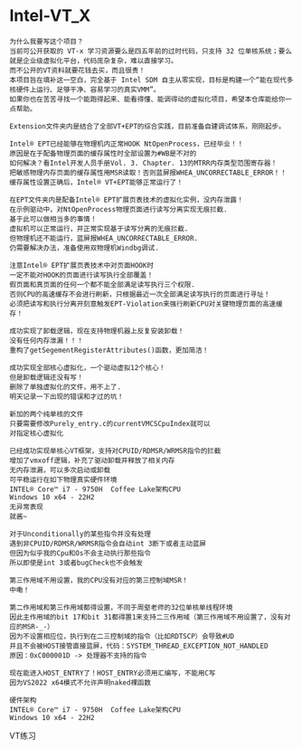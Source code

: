 # Intel-VT_X

    为什么我要写这个项目？
    当前可公开获取的 VT-x 学习资源要么是四五年前的过时代码，只支持 32 位单核系统；要么就是企业级虚拟化平台，代码庞杂复杂，难以直接学习。
    而不公开的VT资料就要花钱去买，而且很贵！
    本项目旨在填补这一空白，完全基于 Intel SDM 自主从零实现，目标是构建一个“能在现代多核硬件上运行、足够干净、容易学习的真实VMM”。
    如果你也在苦苦寻找一个能跑得起来、能看得懂、能调得动的虚拟化项目，希望本仓库能给你一点帮助。

    Extension文件夹内是结合了全部VT+EPT的综合实践，目前准备自建调试体系，刚刚起步。
    
    Intel® EPT已经能够在物理机内正常HOOK NtOpenProcess，已经毕业！！
    原因是在于配备物理页面的缓存属性时全部设置为#WB是不对的
    如何解决？看Intel开发人员手册Vol. 3. Chapter. 13的MTRR内存类型范围寄存器！
    把敏感物理内存页面的缓存属性用MSR读取！否则蓝屏报WHEA_UNCORRECTABLE_ERROR！！
    缓存属性设置正确后，Intel® VT+EPT能够正常运行了！

    在EPT文件夹内是配备Intel® EPT扩展页表技术的虚拟化实例，没内存泄露！
    在示例驱动中，对NtOpenProcess物理页面进行读写分离实现无痕拦截.
    基于此可以做相当多的事情！
    虚拟机可以正常运行，并正常实现基于读写分离的无痕拦截.
    但物理机还不能运行，蓝屏报WHEA_UNCORRECTABLE_ERROR.
    仍需要解决办法，准备使用双物理机Windbg调试.

    注意Intel® EPT扩展页表技术中对页面HOOK时
    一定不能对HOOK的页面进行读写执行全部覆盖！
    假页面和真页面的任何一个都不能全部满足读写执行三个权限.
    否则CPU的高速缓存不会进行刷新，只根据最近一次全部满足读写执行的页面进行寻址！
    必须把读写和执行分离开刻意触发EPT-Violation来强行刷新CPU对关键物理页面的高速缓存！

    成功实现了卸载逻辑，现在支持物理机器上反复安装卸载！
    没有任何内存泄漏！！！
    重构了getSegementRegisterAttributes()函数，更加简洁！
    
    成功实现全部核心虚拟化，一个驱动虚拟12个核心！
    但是卸载逻辑还没有写！
    删除了单独虚拟化的文件，用不上了.
    明天记录一下出现的错误和才过的坑！

    新加的两个纯单核的文件
    只要需要修改Purely_entry.c的currentVMCSCpuIndex就可以
    对指定核心虚拟化
    
    已经成功实现单核心VT框架，支持对CPUID/RDMSR/WRMSR指令的拦截
    增加了vmxoff逻辑，补充了驱动卸载并释放了相关内存
    无内存泄漏，可以多次启动或卸载
    可平稳运行在如下物理真实硬件环境
    INTEL® Core™ i7 - 9750H  Coffee Lake架构CPU
    Windows 10 x64 - 22H2
    无异常表现
    就酱~
    
    对于Unconditionally的某些指令并没有处理
    遇到非CPUID/RDMSR/WRMSR指令会自动int 3断下或者主动蓝屏
    但因为似乎我的Cpu和Os不会主动执行那些指令
    所以即使是int 3或者bugCheck也不会触发
    
    第三作用域不用设置，我的CPU没有对应的第三控制域MSR！
    中嘞！

    第二作用域和第三作用域都得设置，不同于周壑老师的32位单核单线程环境
    因此主作用域的bit 17和bit 31都得置1来支持二三作用域（第三作用域不用设置了，没有对应的MSR-_-）
    因为不设置相应位，执行到在二三控制域的指令（比如RDTSCP）会导致#UD
    并且不会被HOST接管直接蓝屏，代码：SYSTEM_THREAD_EXCEPTION_NOT_HANDLED
    原因：0xC000001D -> 处理器不支持的指令

    现在能进入HOST_ENTRY了！HOST_ENTRY必须用汇编写，不能用C写
    因为VS2022 x64模式不允许声明naked裸函数

    硬件架构 
    INTEL® Core™ i7 - 9750H  Coffee Lake架构CPU
    Windows 10 x64 - 22H2
    
  VT练习
